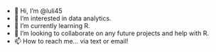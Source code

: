 - 👋 Hi, I’m @luli45
- 👀 I’m interested in data analytics.
- 🌱 I’m currently learning R.
- 💞️ I’m looking to collaborate on any future projects and help with R.
- 📫 How to reach me... via text or email!

<!---
luli45/luli45 is a ✨ special ✨ repository because its `README.md` (this file) appears on your GitHub profile.
You can click the Preview link to take a look at your changes.
--->
